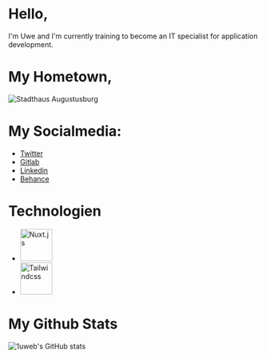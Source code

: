 <h1> Hello, </h1>
<p>I'm Uwe and I'm currently training to become an IT specialist for application development.</p>

<h1> My Hometown, </h1>
<img alt="Stadthaus Augustusburg" src="https://images.uwe-barthel.net/github/1uweb/jk8Ehad657VFTdqw.jpg" />

<h1> My Socialmedia: </h1>
<ul>
  <li><a href="https://twitter.com/u_barthel">Twitter</a></li>
  <li><a href="https://gitlab.com/uwebarthel">Gitlab</a></li>
  <li><a href="https://www.linkedin.com/in/uwe-barthel">Linkedin</a></li>
  <li><a href="https://www.behance.net/uwe-barthel">Behance</a></li>
</ul>

<h1> Technologien </h1>

- <a href="https://nuxtjs.org"><img width="64" src="https://images.uwe-barthel.net/github/1uweb/nuxt-emoji-white.png" alt="Nuxt.js" /></a>
- <a href="https://tailwindcss.com/"><img width="64" src="https://images.uwe-barthel.net/github/1uweb/tailwindcss-mark.cb8046c163f77190406dfbf4dec89848.svg" alt="Tailwindcss"/></a>

<h1> My Github Stats </h1>

![1uweb's GitHub stats](https://github-readme-stats.vercel.app/api?username=1uweb&title_color=cc3547&icon_color=cc3547&bg_color=141a26&text_color=f2f9ff&show_icons=true&hide_border=true)
